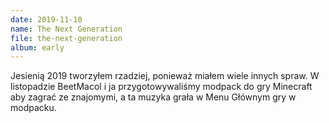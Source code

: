 ```yaml
---
date: 2019-11-10
name: The Next Generation
file: the-next-generation
album: early
---
```


Jesienią 2019 tworzyłem rzadziej, ponieważ miałem wiele innych spraw. W listopadzie BeetMacol i ja przygotowywaliśmy modpack do gry Minecraft aby zagrać ze znajomymi, a ta muzyka grała w Menu Głównym gry w modpacku.
